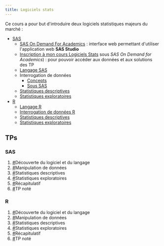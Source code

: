 ```yaml
---
title: Logiciels stats
---
```


Ce cours a pour but d'introduire deux logiciels statistiques majeurs du marché :

- [SAS](http://www.sas.com)
    - [SAS On Demand For Academics](https://odamid.oda.sas.com/) : interface web permettant d'utiliser l'application web **SAS Studio**
    - [Inscription à mon cours Logiciels Stats](https://odamid.oda.sas.com/SASODAControlCenter/enroll.html?enroll=5987151c-9317-479b-889e-9e696608d9cb) sous *SAS On Demand for Academics*) : pour pouvoir accéder aux données et aux solutions des TP	
    - [Langage SAS](langage-sas.html)
    - Interrogation de données
        - [Concepts](interrogation-concepts.html)
        - [Sous SAS](interrogation-sas.html)
    - [Statistiques descriptives](stats-desc-sas.html)
    - [Statistiques exploratoires](stats-explo-sas.html)
- [R](http://www.r-project.org)
    - [Langage R](langage-r.html)
    - [Interrogation de données R](interrogation-r.html)
    - [Statistiques descriptives](stats-desc-r.html)
    - [Statistiques exploratoires](stats-explo-r.html)

## TPs

### SAS

1. [#](logiciels-stats-sas-tp1.html)Découverte du logiciel et du langage
2. [#](logiciels-stats-sas-tp2.html)Manipulation de données
3. [#](logiciels-stats-sas-tp3.html)Statistiques descriptives
4. [#](logiciels-stats-sas-tp4.html)Statistiques exploratoires
5. [#](logiciels-stats-sas-tp5.html)Récapitulatif
6. [#](logiciels-stats-sas-tp6.html)TP noté

### R

1. [#](logiciels-stats-r-tp1.html)Découverte du logiciel et du langage 
2. [#](logiciels-stats-r-tp2.html)Manipulation de données
3. [#](logiciels-stats-r-tp3.html)Statistiques descriptives 
4. [#](logiciels-stats-r-tp4.html)Statistiques exploratoires 
5. [#](logiciels-stats-r-tp5.html)Récapitulatif 
6. [#](logiciels-stats-r-tp6.html)TP noté

